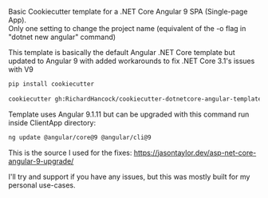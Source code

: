 Basic Cookiecutter template for a .NET Core Angular 9 SPA (Single-page App).   
Only one setting to change the project name (equivalent of the -o flag in "dotnet new angular" command)
   
This template is basically the default Angular .NET Core template but updated to Angular 9 with added workarounds to fix .NET Core 3.1's issues with V9
   
```bash
pip install cookiecutter
  
cookiecutter gh:RichardHancock/cookiecutter-dotnetcore-angular-template
```
    
Template uses Angular 9.1.11 but can be upgraded with this command run inside ClientApp directory:
```bash
ng update @angular/core@9 @angular/cli@9
```
   
This is the source I used for the fixes:
https://jasontaylor.dev/asp-net-core-angular-9-upgrade/
   
I'll try and support if you have any issues, but this was mostly built for my personal use-cases. 
